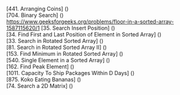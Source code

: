 [441. Arranging Coins] ()  
[704. Binary Search] ()  
https://www.geeksforgeeks.org/problems/floor-in-a-sorted-array-1587115620/1
[35. Search Insert Position] ()  
[34. Find First and Last Position of Element in Sorted Array] ()  
[33. Search in Rotated Sorted Array] ()  
[81. Search in Rotated Sorted Array II] ()  
[153. Find Minimum in Rotated Sorted Array] ()  
[540. Single Element in a Sorted Array] ()  
[162. Find Peak Element]  ()  
[1011. Capacity To Ship Packages Within D Days] ()  
[875. Koko Eating Bananas] ()  
[74. Search a 2D Matrix] ()  

